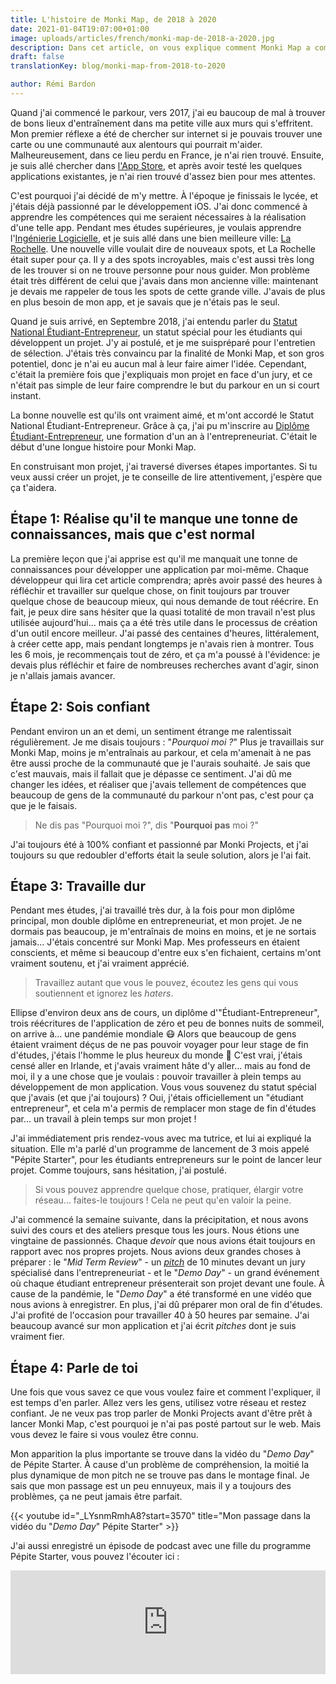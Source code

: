 ```yaml
---
title: L'histoire de Monki Map, de 2018 à 2020
date: 2021-01-04T19:07:00+01:00
image: uploads/articles/french/monki-map-de-2018-a-2020.jpg
description: Dans cet article, on vous explique comment Monki Map a commencé, et comment on en est arrivé là. On vous dit aussi les bons et mauvais moments que l'on a dû traverser.
draft: false
translationKey: blog/monki-map-from-2018-to-2020

author: Rémi Bardon
---
```


Quand j'ai commencé le parkour, vers 2017, j'ai eu baucoup de mal à trouver de bons lieux d'entraînement dans ma petite ville aux murs qui s'effritent. Mon premier réflexe a été de chercher sur internet si je pouvais trouver une carte ou une communauté aux alentours qui pourrait m'aider. Malheureusement, dans ce lieu perdu en France, je n'ai rien trouvé. Ensuite, je suis allé chercher dans [l'App Store](https://www.apple.com/fr/app-store/), et après avoir testé les quelques applications existantes, je n'ai rien trouvé d'assez bien pour mes attentes.

C'est pourquoi j'ai décidé de m'y mettre. À l'époque je finissais le lycée, et j'étais déjà passionné par le développement iOS. J'ai donc commencé à apprendre les compétences qui me seraient nécessaires à la réalisation d'une telle app. Pendant mes études supérieures, je voulais apprendre l'[Ingénierie Logicielle](https://fr.wikipedia.org/wiki/Génie_logiciel), et je suis allé dans une bien meilleure ville: [La Rochelle](https://goo.gl/maps/XuttxvPnTYuBwHkG7). Une nouvelle ville voulait dire de nouveaux spots, et La Rochelle était super pour ça. Il y a des spots incroyables, mais c'est aussi très long de les trouver si on ne trouve personne pour nous guider. Mon problème était très différent de celui que j'avais dans mon ancienne ville: maintenant je devais me rappeler de tous les spots de cette grande ville. J'avais de plus en plus besoin de mon app, et je savais que je n'étais pas le seul.

Quand je suis arrivé, en Septembre 2018, j'ai entendu parler du [Statut National Étudiant-Entrepreneur](https://www.service-public.fr/particuliers/vosdroits/F32313), un statut spécial pour les étudiants qui développent un projet. J'y ai postulé, et je me suispréparé pour l'entretien de sélection. J'étais très convaincu par la finalité de Monki Map, et son gros potentiel, donc je n'ai eu aucun mal à leur faire aimer l'idée. Cependant, c'était la première fois que j'expliquais mon projet en face d'un jury, et ce n'était pas simple de leur faire comprendre le but du parkour en un si court instant.

La bonne nouvelle est qu'ils ont vraiment aimé, et m'ont accordé le Statut National Étudiant-Entrepreneur. Grâce à ça, j'ai pu m'inscrire au [Diplôme Étudiant-Entrepreneur](https://www.gouvernement.fr/le-statut-national-etudiant-entrepreneur), une formation d'un an à l'entrepreneuriat. C'était le début d'une longue histoire pour Monki Map.

En construisant mon projet, j'ai traversé diverses étapes importantes. Si tu veux aussi créer un projet, je te conseille de lire attentivement, j'espère que ça t'aidera.

## Étape 1: Réalise qu'il te manque une tonne de connaissances, mais que c'est normal

La première leçon que j'ai apprise est qu'il me manquait une tonne de connaissances pour développer une application par moi-même. Chaque développeur qui lira cet article comprendra; après avoir passé des heures à réfléchir et travailler sur quelque chose, on finit toujours par trouver quelque chose de beaucoup mieux, qui nous demande de tout réécrire. En fait, je peux dire sans hésiter que la quasi totalité de mon travail n'est plus utilisée aujourd'hui… mais ça a été très utile dans le processus de création d'un outil encore meilleur. J'ai passé des centaines d'heures, littéralement, à créer cette app, mais pendant longtemps je n'avais rien à montrer. Tous les 6 mois, je recommençais tout de zéro, et ça m'a poussé à l'évidence: je devais plus réfléchir et faire de nombreuses recherches avant d'agir, sinon je n'allais jamais avancer.

## Étape 2: Sois confiant

Pendant environ un an et demi, un sentiment étrange me ralentissait régulièrement. Je me disais toujours : "*Pourquoi moi ?*" Plus je travaillais sur Monki Map, moins je m'entraînais au parkour, et cela m'amenait à ne pas être aussi proche de la communauté que je l'aurais souhaité. Je sais que c'est mauvais, mais il fallait que je dépasse ce sentiment. J'ai dû me changer les idées, et réaliser que j'avais tellement de compétences que beaucoup de gens de la communauté du parkour n'ont pas, c'est pour ça que je le faisais.

> Ne dis pas "Pourquoi moi ?", dis "**Pourquoi pas** moi ?"

J'ai toujours été à 100% confiant et passionné par Monki Projects, et j'ai toujours su que redoubler d'efforts était la seule solution, alors je l'ai fait.

## Étape 3: Travaille dur

Pendant mes études, j'ai travaillé très dur, à la fois pour mon diplôme principal, mon double diplôme en entrepreneuriat, et mon projet. Je ne dormais pas beaucoup, je m'entraînais de moins en moins, et je ne sortais jamais… J'étais concentré sur Monki Map. Mes professeurs en étaient conscients, et même si beaucoup d'entre eux s'en fichaient, certains m'ont vraiment soutenu, et j'ai vraiment apprécié.

> Travaillez autant que vous le pouvez, écoutez les gens qui vous soutiennent et ignorez les *haters*.

Ellipse d'environ deux ans de cours, un diplôme d'"Étudiant-Entrepreneur", trois réécritures de l'application de zéro et peu de bonnes nuits de sommeil, on arrive à… une pandémie mondiale 😷 Alors que beaucoup de gens étaient vraiment déçus de ne pas pouvoir voyager pour leur stage de fin d'études, j'étais l'homme le plus heureux du monde 🤩 C'est vrai, j'étais censé aller en Irlande, et j'avais vraiment hâte d'y aller… mais au fond de moi, il y a une chose que je voulais : pouvoir travailler à plein temps au développement de mon application. Vous vous souvenez du statut spécial que j'avais (et que j'ai toujours) ? Oui, j'étais officiellement un "étudiant entrepreneur", et cela m'a permis de remplacer mon stage de fin d'études par… un travail à plein temps sur mon projet !

J'ai immédiatement pris rendez-vous avec ma tutrice, et lui ai expliqué la situation. Elle m'a parlé d'un programme de lancement de 3 mois appelé "Pépite Starter", pour les étudiants entrepreneurs sur le point de lancer leur projet. Comme toujours, sans hésitation, j'ai postulé.

> Si vous pouvez apprendre quelque chose, pratiquer, élargir votre réseau… faites-le toujours ! Cela ne peut qu'en valoir la peine.

J'ai commencé la semaine suivante, dans la précipitation, et nous avons suivi des cours et des ateliers presque tous les jours. Nous étions une vingtaine de passionnés. Chaque *devoir* que nous avions était toujours en rapport avec nos propres projets. Nous avions deux grandes choses à préparer : le "*Mid Term Review*" - un [*pitch*](https://fr.wikipedia.org/wiki/Elevator_pitch) de 10 minutes devant un jury spécialisé dans l'entrepreneuriat - et le "*Demo Day*" - un grand événement où chaque étudiant entrepreneur présenterait son projet devant une foule. À cause de la pandémie, le "*Demo Day*" a été transformé en une vidéo que nous avions à enregistrer. En plus, j'ai dû préparer mon oral de fin d'études. J'ai profité de l'occasion pour travailler 40 à 50 heures par semaine. J'ai beaucoup avancé sur mon application et j'ai écrit *pitches* dont je suis vraiment fier.

## Étape 4: Parle de toi

Une fois que vous savez ce que vous voulez faire et comment l'expliquer, il est temps d'en parler. Allez vers les gens, utilisez votre réseau et restez confiant. Je ne veux pas trop parler de Monki Projects avant d'être prêt à lancer Monki Map, c'est pourquoi je n'ai pas posté partout sur le web. Mais vous devez le faire si vous voulez être connu.

Mon apparition la plus importante se trouve dans la vidéo du "*Demo Day*" de Pépite Starter. À cause d'un problème de compréhension, la moitié la plus dynamique de mon pitch ne se trouve pas dans le montage final. Je sais que mon passage est un peu ennuyeux, mais il y a toujours des problèmes, ça ne peut jamais être parfait.

{{< youtube id="_LYsnmRmhA8?start=3570" title="Mon passage dans la vidéo du \"*Demo Day*\" Pépite Starter" >}}

J'ai aussi enregistré un épisode de podcast avec une fille du programme Pépite Starter, vous pouvez l'écouter ici :

<iframe width="100%" height="166" scrolling="no" frameborder="no" allow="autoplay" src="https://w.soundcloud.com/player/?url=https%3A//api.soundcloud.com/tracks/815747719&color=%23ff5500&auto_play=false&hide_related=true&show_comments=true&show_user=true&show_reposts=false&show_teaser=true"></iframe>

